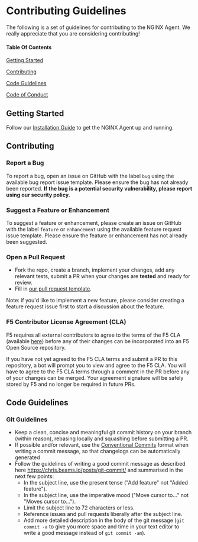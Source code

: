 # Contributing Guidelines

The following is a set of guidelines for contributing to the NGINX Agent. We really appreciate that you are considering contributing!

#### Table Of Contents

[Getting Started](#getting-started)

[Contributing](#contributing)

[Code Guidelines](#code-guidelines)

[Code of Conduct](https://github.com/nginx/agent/blob/dev-v2/docs/CODE_OF_CONDUCT.md)

## Getting Started

Follow our [Installation Guide](https://github.com/nginx/agent/blob/dev-v2/README.md#Installation) to get the NGINX Agent up and running.

<!-- ### Project Structure (OPTIONAL) -->

## Contributing

### Report a Bug

To report a bug, open an issue on GitHub with the label `bug` using the available bug report issue template. Please ensure the bug has not already been reported. **If the bug is a potential security vulnerability, please report using our security policy.**

### Suggest a Feature or Enhancement

To suggest a feature or enhancement, please create an issue on GitHub with the label `feature` or `enhancement` using the available feature request issue template. Please ensure the feature or enhancement has not already been suggested.

### Open a Pull Request

* Fork the repo, create a branch, implement your changes, add any relevant tests, submit a PR when your changes are **tested** and ready for review.
* Fill in [our pull request template](https://github.com/nginx/agent/blob/dev-v2/.github/pull_request_template.md).

Note: if you'd like to implement a new feature, please consider creating a feature request issue first to start a discussion about the feature.

### F5 Contributor License Agreement (CLA)

F5 requires all external contributors to agree to the terms of the F5 CLA (available [here](https://github.com/f5/.github/blob/dev-v2/CLA/cla-markdown.md))
before any of their changes can be incorporated into an F5 Open Source repository.

If you have not yet agreed to the F5 CLA terms and submit a PR to this repository, a bot will prompt you to view and
agree to the F5 CLA. You will have to agree to the F5 CLA terms through a comment in the PR before any of your changes
can be merged. Your agreement signature will be safely stored by F5 and no longer be required in future PRs.

## Code Guidelines

<!-- ### Go Guidelines Here Linter-->

### Git Guidelines

* Keep a clean, concise and meaningful git commit history on your branch (within reason), rebasing locally and squashing before submitting a PR.
* If possible and/or relevant, use the [Conventional Commits](https://www.conventionalcommits.org/en/v1.0.0/) format when writing a commit message, so that changelogs can be automatically generated
* Follow the guidelines of writing a good commit message as described here <https://chris.beams.io/posts/git-commit/> and summarised in the next few points:
  * In the subject line, use the present tense ("Add feature" not "Added feature").
  * In the subject line, use the imperative mood ("Move cursor to..." not "Moves cursor to...").
  * Limit the subject line to 72 characters or less.
  * Reference issues and pull requests liberally after the subject line.
  * Add more detailed description in the body of the git message (`git commit -a` to give you more space and time in your text editor to write a good message instead of `git commit -am`).
